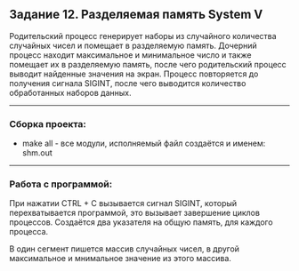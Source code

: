 ## Задание 12. Разделяемая память System V

Родительский процесс генерирует наборы из случайного
количества случайных чисел и помещает в разделяемую
память.
Дочерний процесс находит максимальное и минимальное
число и также помещает их в разделяемую память, после
чего родительский процесс выводит найденные значения
на экран.
Процесс повторяется до получения сигнала SIGINT, после
чего выводится количество обработанных наборов
данных.

---

### Сборка проекта:

- make all - все модули, исполняемый файл создаётся и именем: shm.out

---

### Работа с программой:
При нажатии CTRL + C вызывается сигнал SIGINT, который перехватывается программой, это вызывает завершение циклов процессов. Создаётся два указателя на общую память, для каждого процесса.

В один сегмент пишется массив случайных чисел, в другой максимальное и мнимальное значение из этого массива.


